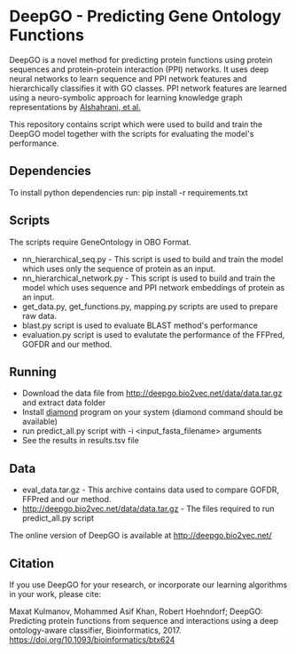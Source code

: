 # DeepGO - Predicting Gene Ontology Functions

DeepGO is a novel method for predicting protein functions using protein sequences and protein-protein interaction (PPI) networks. It uses deep neural networks to learn sequence and PPI network features and hierarchically classifies it with GO classes. PPI network features are learned using a neuro-symbolic approach for learning knowledge graph representations by [Alshahrani, et al.][1]

This repository contains script which were used to build and train the DeepGO model together with the scripts for evaluating the model's performance.

## Dependencies
To install python dependencies run:
pip install -r requirements.txt

## Scripts
The scripts require GeneOntology in OBO Format.
* nn_hierarchical_seq.py - This script is used to build and train the model which uses only the sequence of protein as an input.
* nn_hierarchical_network.py - This script is used to build and train the model which uses sequence and PPI network embeddings of protein as an input.
* get_data.py, get_functions.py, mapping.py scripts are used to prepare raw data.
* blast.py script is used to evaluate BLAST method's performance
* evaluation.py script is used to evalutate the performance of the FFPred, GOFDR and our method.

## Running
* Download the data file from http://deepgo.bio2vec.net/data/data.tar.gz and extract data folder
* Install [diamond](https://github.com/bbuchfink/diamond) program on your system (diamond command should be available)
* run predict_all.py script with -i <input_fasta_filename> arguments
* See the results in results.tsv file

## Data
* eval_data.tar.gz - This archive contains data used to compare GOFDR, FFPred and our method.
* http://deepgo.bio2vec.net/data/data.tar.gz - The files required to run predict_all.py script


The online version of DeepGO is available at http://deepgo.bio2vec.net/

[1]: https://doi.org/10.1093/bioinformatics/btx275

## Citation

If you use DeepGO for your research, or incorporate our learning algorithms in your work, please cite:

Maxat Kulmanov, Mohammed Asif Khan, Robert Hoehndorf; DeepGO: Predicting protein functions from sequence and interactions using a deep ontology-aware classifier, Bioinformatics, 2017. https://doi.org/10.1093/bioinformatics/btx624
